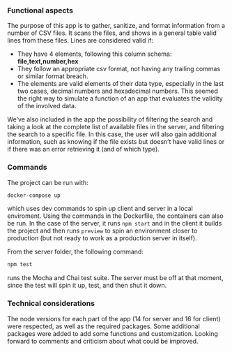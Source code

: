 ### Functional aspects

The purpose of this app is to gather, sanitize, and format information from a number of CSV files. It scans the files, and shows in a general table valid lines from these files. Lines are considered valid if:

- They have 4 elements, following this column schema: **file,text,number,hex**
- They follow an appropriate csv format, not having any trailing commas or similar format breach.
- The elements are valid elements of their data type, especially in the last two cases, decimal numbers and hexadecimal numbers. This seemed the right way to simulate a function of an app that evaluates the validity of the involved data.

We’ve also included in the app the possibility of filtering the search and taking a look at the complete list of available files in the server, and filtering the search to a specific file. In this case, the user will also gain additional information, such as knowing if the file exists but doesn’t have valid lines or if there was an error retrieving it (and of which type).

### Commands

The project can be run with:

```bash
docker-compose up
```

which uses dev commands to spin up client and server in a local enviroment. Using the commands in the Dockerfile, the containers can also be run. In the case of the server, it runs `npm start` and in the client it builds the project and then runs `preview` to spin an environment closer to production (but not ready to work as a production server in itself).

From the server folder, the following command:

```bash
npm test
```

runs the Mocha and Chai test suite. The server must be off at that moment, since the test will spin it up, test, and then shut it down. 

### Technical considerations

The node versions for each part of the app (14 for server and 16 for client) were respected, as well as the required packages. Some additional packages were added to add some functions and customization. Looking forward to comments and criticism about what could be improved. 
